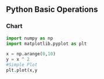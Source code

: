 ## Python Basic Operations

### Chart
```python
import numpy as np 
import matplotlib.pyplot as plt 

x = np.arange(0,10) 
y = x ^ 2 
#Simple Plot
plt.plot(x,y
```